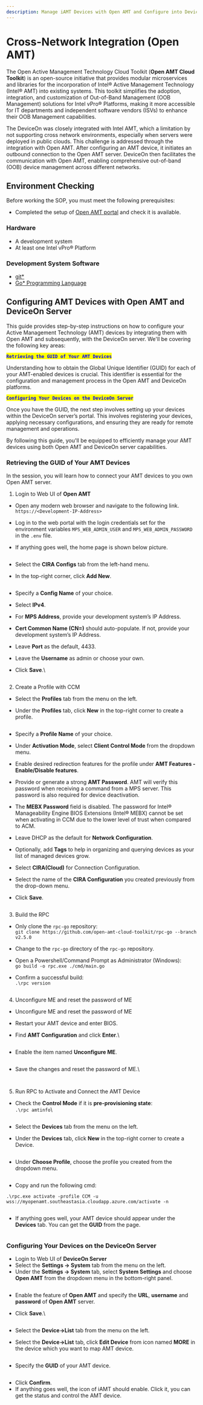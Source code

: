 ```yaml
---
description: Manage iAMT Devices with Open AMT and Configure into DeviceOn
---
```


# Cross-Network Integration (Open AMT)

The Open Active Management Technology Cloud Toolkit (**Open AMT Cloud Toolkit**) is an open-source initiative that provides modular microservices and libraries for the incorporation of Intel® Active Management Technology (Intel® AMT) into existing systems. This toolkit simplifies the adoption, integration, and customization of Out-of-Band Management (OOB Management) solutions for Intel vPro® Platforms, making it more accessible for IT departments and independent software vendors (ISVs) to enhance their OOB Management capabilities.

The DeviceOn was closely integrated with Intel AMT, which a limitation by not supporting cross network environments, especially when servers were deployed in public clouds. This challenge is addressed through the integration with Open AMT. After configuring an AMT device, it initiates an outbound connection to the Open AMT server. DeviceOn then facilitates the communication with Open AMT, enabling comprehensive out-of-band (OOB) device management across different networks.

## Environment Checking <a href="#enviroment-checking" id="enviroment-checking"></a>

Before working the SOP, you must meet the following prerequisites:

* Completed the setup of [Open AMT portal](https://open-amt-cloud-toolkit.github.io/docs/2.6/GetStarted/setup/) and check it is available.

### Hardware <a href="#hardware" id="hardware"></a>

* A development system
* At least one Intel vPro® Platform

### Development System Software <a href="#development-system-software" id="development-system-software"></a>

* [git\*](https://git-scm.com/downloads)
* [Go\* Programming Language](https://go.dev/)

## Configuring AMT Devices with Open AMT and DeviceOn Server

This guide provides step-by-step instructions on how to configure your Active Management Technology (AMT) devices by integrating them with Open AMT and subsequently, with the DeviceOn server. We'll be covering the following key areas:

<mark style="color:blue;">**`Retrieving the GUID of Your AMT Devices`**</mark>

Understanding how to obtain the Global Unique Identifier (GUID) for each of your AMT-enabled devices is crucial. This identifier is essential for the configuration and management process in the Open AMT and DeviceOn platforms.

<mark style="color:blue;">**`Configuring Your Devices on the DeviceOn Server`**</mark>

Once you have the GUID, the next step involves setting up your devices within the DeviceOn server’s portal. This involves registering your devices, applying necessary configurations, and ensuring they are ready for remote management and operations.

By following this guide, you'll be equipped to efficiently manage your AMT devices using both Open AMT and DeviceOn server capabilities.

### Retrieving the GUID of Your AMT Devices

In the session, you will learn how to connect your AMT devices to you own Open AMT server.

1. Login to Web UI of **Open AMT**

* Open any modern web browser and navigate to the following link.\
  `https://<Development-IP-Address>`
* Log in to the web portal with the login credentials set for the environment variables `MPS_WEB_ADMIN_USER` and `MPS_WEB_ADMIN_PASSWORD` in the `.env` file.
*   If anything goes well, the home page is shown below picture.

    <figure><img src="https://i.imgur.com/IP3pqxt.png" alt=""><figcaption></figcaption></figure>
* Select the **CIRA Configs** tab from the left-hand menu.
*   In the top-right corner, click **Add New**.

    <figure><img src="https://i.imgur.com/XOnYwsx.png" alt=""><figcaption></figcaption></figure>
* Specify a **Config Name** of your choice.
* Select **IPv4**.
* For **MPS Address**, provide your development system’s IP Address.
* **Cert Common Name (CN=)** should auto-populate. If not, provide your development system’s IP Address.
* Leave **Port** as the default, 4433.
* Leave the **Username** as admin or choose your own.
*   Click **Save**.\


    <figure><img src="../../.gitbook/assets/image (86).png" alt=""><figcaption></figcaption></figure>

2. Create a Profile with CCM

* Select the **Profiles** tab from the menu on the left.
*   Under the **Profiles** tab, click **New** in the top-right corner to create a profile.

    <figure><img src="https://i.imgur.com/uFVjTta.png" alt=""><figcaption></figcaption></figure>
* Specify a **Profile Name** of your choice.
* Under **Activation Mode**, select **Client Control Mode** from the dropdown menu.
* Enable desired redirection features for the profile under **AMT Features - Enable/Disable features**.
* Provide or generate a strong **AMT Password**. AMT will verify this password when receiving a command from a MPS server. This password is also required for device deactivation.
* The **MEBX Password** field is disabled. The password for Intel® Manageability Engine BIOS Extensions (Intel® MEBX) cannot be set when activating in CCM due to the lower level of trust when compared to ACM.
* Leave DHCP as the default for **Network Configuration**.
* Optionally, add **Tags** to help in organizing and querying devices as your list of managed devices grow.
* Select **CIRA(Cloud)** for Connection Configuration.
* Select the name of the **CIRA Configuration** you created previously from the drop-down menu.
*   Click **Save**.

    <figure><img src="../../.gitbook/assets/image (87).png" alt=""><figcaption></figcaption></figure>

3. Build the RPC

* Only clone the `rpc-go` repository:\
  `git clone https://github.com/open-amt-cloud-toolkit/rpc-go --branch v2.5.0`
* Change to the `rpc-go` directory of the `rpc-go` repository.
* Open a Powershell/Command Prompt as Administrator (Windows):\
  `go build -o rpc.exe ./cmd/main.go`
*   Confirm a successful build:\
    `.\rpc version`

    <figure><img src="https://i.imgur.com/P50qVkv.png" alt=""><figcaption></figcaption></figure>

4. Unconfigure ME and reset the password of ME

* Unconfigure ME and reset the password of ME
* Restart your AMT device and enter BIOS.
*   Find **AMT Configuration** and click **Enter**.\


    <figure><img src="https://i.imgur.com/KREfYcZ.png" alt=""><figcaption></figcaption></figure>
*   Enable the item named **Unconfigure ME**.

    <figure><img src="https://i.imgur.com/YzqOp0e.png" alt=""><figcaption></figcaption></figure>
*   Save the changes and reset the password of ME.\


    <figure><img src="https://i.imgur.com/JC9WTLW.png" alt=""><figcaption></figcaption></figure>

    <figure><img src="https://i.imgur.com/s5JC8Xa.png" alt=""><figcaption></figcaption></figure>

5. Run RPC to Activate and Connect the AMT Device

*   Check the **Control Mode** if it is **pre-provisioning state**:\
    `.\rpc amtinfo`\


    <figure><img src="https://i.imgur.com/g6jTNeb.png" alt=""><figcaption></figcaption></figure>
* Select the **Devices** tab from the menu on the left.
*   Under the **Devices** tab, click **New** in the top-right corner to create a Device.

    <figure><img src="https://i.imgur.com/ph6rJ8h.png" alt=""><figcaption></figcaption></figure>
*   Under **Choose Profile**, choose the profile you created from the dropdown menu.

    <figure><img src="https://i.imgur.com/6ts01UJ.png" alt=""><figcaption></figcaption></figure>
* Copy and run the following cmd:

```
.\rpc.exe activate -profile CCM -u wss://myopenamt.southeastasia.cloudapp.azure.com/activate -n
```

<figure><img src="https://i.imgur.com/WfBggI4.png" alt=""><figcaption></figcaption></figure>

*   If anything goes well, your AMT device should appear under the **Devices** tab. You can get the **GUID** from the page.

    <figure><img src="https://i.imgur.com/T5Ud61y.png" alt=""><figcaption></figcaption></figure>

### Configuring Your Devices on the DeviceOn Server

* Login to Web UI of **DeviceOn Server**
* Select the **Settings -> System** tab from the menu on the left.
* Under the **Settings → System** tab, select **System Settings** and choose **Open AMT** from the dropdown menu in the bottom-right panel.

<figure><img src="../../.gitbook/assets/image (93).png" alt=""><figcaption></figcaption></figure>

* Enable the feature of **Open AMT** and specify the **URL**, **username** and **password** of **Open AMT** server.
*   Click **Save**.\


    <figure><img src="../../.gitbook/assets/image (91).png" alt=""><figcaption></figcaption></figure>
* Select the **Device→List** tab from the menu on the left.
*   Select the **Device→List** tab, click **Edit Device** from icon named **MORE** in the device which you want to map AMT device.

    <figure><img src="https://i.imgur.com/9EmSKsE.png" alt=""><figcaption></figcaption></figure>
* Specify the **GUID** of your AMT device.

<figure><img src="../../.gitbook/assets/image (88).png" alt=""><figcaption></figcaption></figure>

* Click **Confirm**.
* If anything goes well, the icon of iAMT should enable. Click it, you can get the status and control the AMT device.

<figure><img src="../../.gitbook/assets/image (89).png" alt=""><figcaption></figcaption></figure>

<figure><img src="../../.gitbook/assets/image (90).png" alt=""><figcaption></figcaption></figure>
